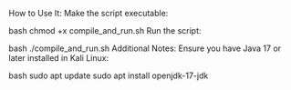 How to Use It:
Make the script executable:

bash
chmod +x compile_and_run.sh
Run the script:

bash
./compile_and_run.sh
Additional Notes:
Ensure you have Java 17 or later installed in Kali Linux:

bash
sudo apt update
sudo apt install openjdk-17-jdk
